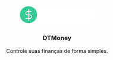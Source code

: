 <h1 align="center">
	<img alt="Logo" src="./src/assets/logo.svg" width="200px" />
</h1>

<h3 align="center">
  DTMoney
</h3>

<p align="center">Controle suas finanças de forma simples.</p>
